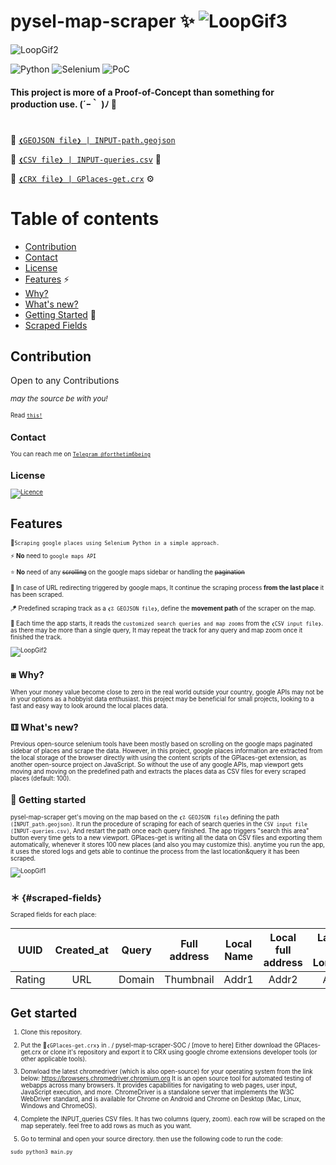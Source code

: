 # pysel-map-scraper   ✨ ![LoopGif3](https://cultofthepartyparrot.com/parrots/hd/parrot.gif)

![LoopGif2](https://media.giphy.com/media/sltXBTQh2ogIFYwNNk/giphy.gif)


![Python](https://img.shields.io/badge/python-3670A0?style=for-the-badge&logo=python&logoColor=ffdd54)
![Selenium](https://img.shields.io/badge/-selenium-%43B02A?style=for-the-badge&logo=selenium&logoColor=white)
![PoC](https://img.shields.io/badge/PoC-Proof--of--Concept-3EE9A1?style=for-the-badge&logo=selenium&logoColor=white) 

#### This project is more of a Proof-of-Concept than something for production use.  (´ｰ｀ )ﾉ 🔫

#

📎 [`❮GEOJSON file❯ | INPUT-path.geojson`](./INPUT_path.geojson)
  
📎 [`❮CSV file❯ | INPUT-queries.csv`](./INPUT-queries.csv]) 📝
  
📎 [`❮CRX file❯ | GPlaces-get.crx`](./GPlaces-get.crx) ⚙


# Table of contents
- [Contribution](#contribution)
- [Contact](#contact)
- [License](#license)
- [Features](#features) ⚡
- [Why?](#-why)
- [What's new?](#-whats-new)
- [Getting Started](#-getting-started) 🔰
- [Scraped Fields](#-scraped-fields)


## Contribution

Open to any Contributions

<small>_may the source be with you!_<small>
  
Read [`this!`](CONTRIBUTING.md) 

  
## Contact

You can reach me on [`Telegram @forthetim6being`](https://t.me/forthetim6being)

  
## License

[![Licence](https://img.shields.io/github/license/mmshooreshi/pysel-map-scraper-PoC?style=for-the-badge)](./LICENSE)

                  
# Features            
  
   🚶` Scraping google places using Selenium Python in a simple approach. `

   ⚡  **No** need to `google maps API`
  
   ⭐ **No** need of any ~~scrolling~~ on the google maps sidebar or handling the ~~pagination~~ 
  
   🧮 In case of URL redirecting triggered by google maps, It continue the scraping process **from the last place** it has been scraped. 
  
   🪁 Predefined scraping track as a `❮☡ GEOJSON file❯`, define the **movement path** of the scraper on the map.
  
   🧬 Each time the app starts, it reads the `customized search queries and map zooms` from the `❮CSV input file❯`. as there may be more than a single query, It may repeat the track for any query and map zoom once it finished the track. 

![LoopGif2](https://raw.githubusercontent.com/mmshooreshi/pysel-map-scraper-PoC/main/assets/gif-large.gif)
 
## ⧆ Why? 
When your money value become close to zero in the real world outside your country, google APIs may not be in your options as a hobbyist data enthusiast.
this project may be beneficial for small projects, looking to a fast and easy way to look around the local places data. 

## ⚅ What's new?
Previous open-source selenium tools have been mostly based on scrolling on the google maps paginated sidebar of places and scrape the data. However, in this project, google places information are extracted from the local storage of the browser directly with using the content scripts of the GPlaces-get extension, as another open-source project on JavaScript. So without the use of any google APIs, map viewport gets moving and moving on the predefined path and extracts the places data as CSV files for every <n> scraped places (default: 100).


## 🔰 Getting started

  pysel-map-scraper get's moving on the map based on the `❮☡ GEOJSON file❯` defining the path `(INPUT_path.geojson)`. It run the procedure of scraping for each of search queries in the `CSV input file (INPUT-queries.csv)`, And restart the path once each query finished. The app triggers "search this area" button every time gets to a new viewport. GPlaces-get is writing all the data on CSV files and exporting them automatically, whenever it stores 100 new places (and also you may customize this).
anytime you run the app, it uses the stored logs and gets able to continue the process from the last location&query it has been scraped.  


![LoopGif1](https://media.giphy.com/media/D1BbNdibKVeuBZAAJT/giphy.gif)

## ＊ {#scraped-fields}  
Scraped fields for each place:

 UUID | Created_at | Query | Full address | Local Name | Local full address | Latitude & Longitude | Categories | Reviews 
 :---: | :--------: | :---:  | :----------: | :--------: | :----------------: | :------------------: | :--------: | :-----:
 Rating | URL | Domain | Thumbnail | Addr1 | Addr2 | Addr3 | District  | Timezone 
 

  
# Get started 
  
1. Clone this repository.
  
2. Put the 📎`❮GPlaces-get.crx❯` in  . / pysel-map-scraper-SOC / [move to here]
Either download the GPlaces-get.crx or clone it's repository and export it to CRX using google chrome extensions developer tools (or other applicable tools).
  
3. Donwload the latest chromedriver (which is also open-source) for your operating system from the link below:
https://browsers.chromedriver.chromium.org
It is an open source tool for automated testing of webapps across many browsers. It provides capabilities for navigating to web pages, user input, JavaScript execution, and more.  ChromeDriver is a standalone server that implements the W3C WebDriver standard, and is available for Chrome on Android and Chrome on Desktop (Mac, Linux, Windows and ChromeOS).
  
4. Complete the INPUT_queries CSV files. It has two columns (query, zoom). each row will be scraped on the map seperately. feel free to add rows as much as you want.
  
5. Go to terminal and open your source directory. then use the following code to run the code:
  
  ```
  sudo python3 main.py
  ```

